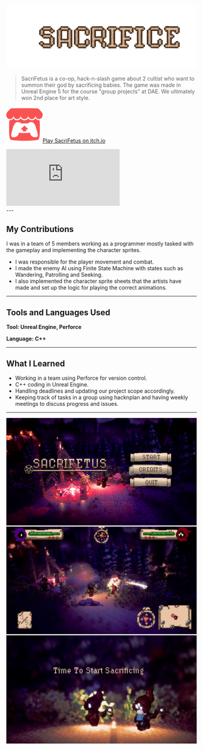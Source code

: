 ![Sacrifetus Logo](../assets/images/sacrifetus/SacrifetusLogo.gif)

> SacriFetus is a co-op, hack-n-slash game about 2 cultist who want to summon their god by sacrificing babies.
> The game was made in Unreal Engine 5 for the course "group projects" at DAE. We ultimately won 2nd place for art style.

<!-- Itch.io link -->
<p>
    <a href="https://britth.itch.io/group19-game-projects" target="_blank" rel="noopener noreferrer">
        <img src="../assets/images/icons/ItchioLogo.png" alt="itch.io icon" class="link-icon">Play SacriFetus on itch.io
    </a>
</p>

<!-- Embedded Video -->
<div class="video-wrapper">
  <iframe
  src="https://www.youtube-nocookie.com/embed/cg3uzhqKGgY"
  title="Sacrifetus Video" frameborder="0" allow="accelerometer;
  autoplay;
  clipboard-write;
  encrypted-media;
  gyroscope;
  picture-in-picture"
  allowfullscreen></iframe>
</div>
---

## My Contributions

I was in a team of 5 members working as a programmer mostly tasked with the gameplay and implementing the character sprites.  

- I was responsible for the player movement and combat.
- I made the enemy AI using Finite State Machine with states such as Wandering, Patrolling and Seeking.
- I also implemented the character sprite sheets that the artists have made and set up the logic for playing the correct animations. 

---

## Tools and Languages Used

**Tool: Unreal Engine, Perforce**

**Language: C++**

---
## What I Learned

- Working in a team using Perforce for version control.
- C++ coding in Unreal Engine.
- Handling deadlines and updating our project scope accordingly.
- Keeping track of tasks in a group using hacknplan and having weekly meetings to discuss progress and issues.

---

![Sacrifetus Main Menu](../assets/images/sacrifetus/SacrifetusMenu.png)
![Sacrifetus Gameplay](../assets/images/sacrifetus/SacrifetusGameplay.jpg)
![Sacrifetus Baby](../assets/images/sacrifetus/SacrifetusSacrificing.jpg)